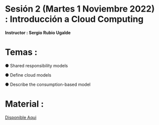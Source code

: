 # Sesión 2 (Martes 1 Noviembre 2022) : Introducción a Cloud Computing

**Instructor : Sergio Rubio Ugalde**

# Temas :

● Shared responsibility models

● Define cloud models

● Describe the consumption-based model

# Material :

[Disponible Aqui](https://github.com/wizelineacademy/GEPP-IntroToAzure-2022/files/9911768/Intro.to.Cloud.Computing.pptx.pdf)
